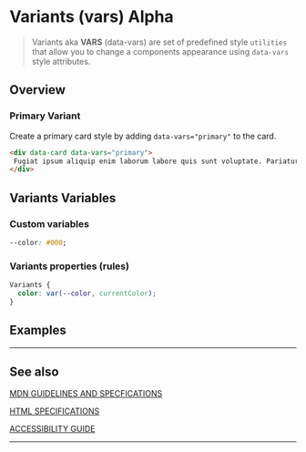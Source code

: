 # Variants (vars) <span role="note" aria-label="status">Alpha</span>

> Variants aka **VARS** (data-vars) are set of predefined style `utilities` that allow you to change a components appearance using `data-vars` style attributes.

## Overview



### Primary Variant

Create a primary card style by adding `data-vars="primary"` to the card.

```html preview
<div data-card data-vars="primary">
 Fugiat ipsum aliquip enim laborum labore quis sunt voluptate. Pariatur ipsum tempor adipisicing fugiat laborum. Dolore do ad id Lorem ad eiusmod exercitation excepteur et tempor. Nulla aute nisi cupidatat irure sit non culpa tempor Lorem reprehenderit. Sint qui nisi aliquip duis labore duis esse dolore consectetur dolore non adipisicing. Exercitation non id anim cupidatat anim tempor nulla nulla duis sit.
</div>
```

## Variants Variables

### Custom variables

```css
--color: #000;
```

### Variants properties (rules)

```css
Variants {
  color: var(--color, currentColor);
}
```

## Examples

----

## See also

[MDN GUIDELINES AND SPECFICATIONS](https: ':_target="_blank"')

[HTML SPECIFICATIONS](https:// ':_target="_blank"')

[ACCESSIBILITY GUIDE](https://, ':_target="_blank"')

----
